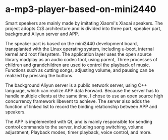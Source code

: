 # a-mp3-player-based-on-mini2440
Smart speakers are mainly made by imitating Xiaomi's Xiaoai speakers. The project adopts C/S architecture and is divided into three
part, speaker part, background Aliyun server and APP.

The speaker part is based on the mini2440 development board, transplanted with the Linux operating system, including u-boot, internal
kernel and root filesystem. The application layer uses the open source library madplay as an audio codec tool, using parent,
Three processes of children and grandchildren are used to control the playback of music. Functions such as cutting songs, adjusting volume, and pausing can be realized by pressing the buttons.

The background Aliyun server is a public network server, using C++ language, which can realize APP data
Forward. Because the server has to handle multiple clients at the same time, I chose to use an open source high concurrency framework
libevent to achieve. The server also adds the function of linked list to record the binding relationship between APP and speakers.

The APP is implemented with Qt, and is mainly responsible for sending control commands to the server, including song switching, volume adjustment,
Playback modes, timer playback, voice control, and more.
